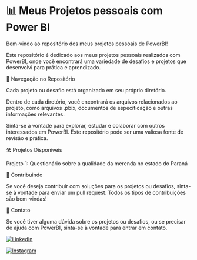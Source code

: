 # 📊 Meus Projetos pessoais com Power BI

Bem-vindo ao repositório dos meus projetos pessoais de PowerBI!

Este repositório é dedicado aos meus projetos pessoais realizados com PowerBI, onde você encontrará uma variedade de desafios e projetos que desenvolvi para prática e aprendizado.

📂 Navegação no Repositório

Cada projeto ou desafio está organizado em seu próprio diretório.

Dentro de cada diretório, você encontrará os arquivos relacionados ao projeto, como arquivos .pbix, documentos de especificação e outras informações relevantes.

Sinta-se à vontade para explorar, estudar e colaborar com outros interessados em PowerBI. Este repositório pode ser uma valiosa fonte de revisão e prática.

🛠️ Projetos Disponíveis

Projeto 1: Questionário sobre a qualidade da merenda no estado do Paraná

🤝 Contribuindo

Se você deseja contribuir com soluções para os projetos ou desafios, sinta-se à vontade para enviar um pull request. Todos os tipos de contribuições são bem-vindas!

📧 Contato

Se você tiver alguma dúvida sobre os projetos ou desafios, ou se precisar de ajuda com PowerBI, sinta-se à vontade para entrar em contato.

[![LinkedIn](https://img.shields.io/badge/LinkedIn-0077B5?style=for-the-badge&logo=linkedin&logoColor=white)](https://www.linkedin.com/in/marcos-vinicius-catapan-b766b1305/)

[![Instagram](https://img.shields.io/badge/-Instagram-%23E4405F?style=for-the-badge&logo=instagram&logoColor=white)](https://www.instagram.com/marcos_catapan/)
